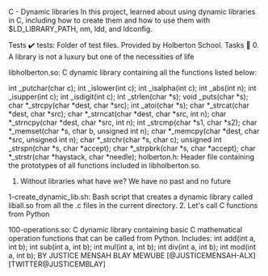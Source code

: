 C - Dynamic libraries
In this project, learned about using dynamic libraries in C, including how to create them and how to use them with $LD_LIBRARY_PATH, nm, ldd, and ldconfig.

Tests ✔️
tests: Folder of test files. Provided by Holberton School.
Tasks 📃
0. A library is not a luxury but one of the necessities of life

libholberton.so: C dynamic library containing all the functions listed below:

int _putchar(char c);
int _islower(int c);
int _isalpha(int c);
int _abs(int n);
int _isupper(int c);
int _isdigit(int c);
int _strlen(char *s);
void _puts(char *s);
char *_strcpy(char *dest, char *src);
int _atoi(char *s);
char *_strcat(char *dest, char *src);
char *_strncat(char *dest, char *src, int n);
char *_strncpy(char *dest, char *src, int n);
int _strcmp(char *s1, char *s2);
char *_memset(char *s, char b, unsigned int n);
char *_memcpy(char *dest, char *src, unsigned int n);
char *_strchr(char *s, char c);
unsigned int _strspn(char *s, char *accept);
char *_strpbrk(char *s, char *accept);
char *_strstr(char *haystack, char *needle);
holberton.h: Header file containing the prototypes of all functions included in libholberton.so.

1. Without libraries what have we? We have no past and no future

1-create_dynamic_lib.sh: Bash script that creates a dynamic library called liball.so from all the .c files in the current directory.
2. Let's call C functions from Python

100-operations.so: C dynamic library containing basic C mathematical operation functions that can be called from Python.
Includes:
int add(int a, int b);
int sub(int a, int b);
int mul(int a, int b);
int div(int a, int b);
int mod(int a, int b);
BY JUSTICE MENSAH BLAY MEWUBE [@JUSTICEMENSAH-ALX][TWITTER@JUSTICEMBLAY]
